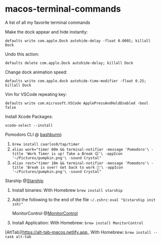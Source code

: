 # macos-terminal-commands
A list of all my favorite terminal commands



Make the dock appear and hide instantly:

`defaults write com.apple.Dock autohide-delay -float 0.0001; killall Dock`

Undo this action:

`defaults delete com.apple.Dock autohide-delay; killall Dock`

Change dock animation speed:

`defaults write com.apple.dock autohide-time-modifier -float 0.25;
killall Dock`

Vim for VSCode repeating key:

`defaults write com.microsoft.VSCode ApplePressAndHoldEnabled -bool false`

Install Xcode Packages:

`xcode-select --install`


Pomodoro CLI @ [bashbunni](https://gist.github.com/bashbunni/f6b04fc4703903a71ce9f70c58345106):

1. `brew install caarlos0/tap/timer`
2. `alias work="timer 60m && terminal-notifier -message 'Pomodoro'\
        -title 'Work Timer is up! Take a Break 😊'\
        -appIcon '~/Pictures/pumpkin.png'\
        -sound Crystal"`
3. `alias rest="timer 10m && terminal-notifier -message 'Pomodoro'\
        -title 'Break is over! Get back to work 😬'\
        -appIcon '~/Pictures/pumpkin.png'\
        -sound Crystal" `

Starship @[Starship](https://starship.rs)

1. Install binaries: 
        With Homebrew `brew install starship`
2. Add the following to the end of the file `~/.zshrc`:
        `eval "$(starship init zsh)"`

   MonitorControl @[MonitorControl](https://github.com/MonitorControl/MonitorControl)
1. Install Application:
        With Homebrew: `brew install MonitorControl`         

[AltTab](https://alt-tab-macos.netlify.app_
With Homebrew: `brew install --cask alt-tab`

